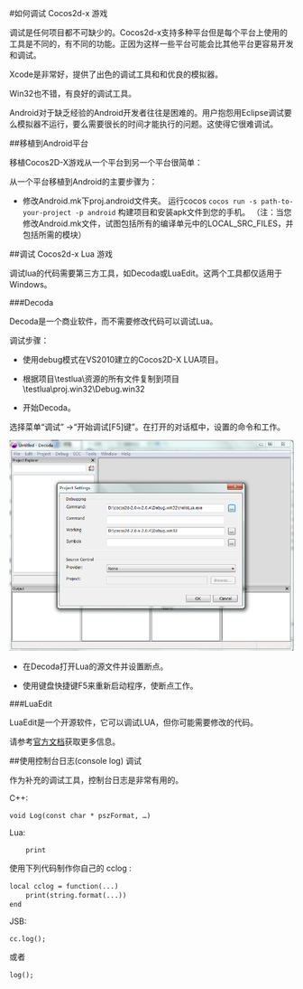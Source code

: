 #如何调试 Cocos2d-x 游戏

调试是任何项目都不可缺少的。Cocos2d-x支持多种平台但是每个平台上使用的工具是不同的，有不同的功能。正因为这样一些平台可能会比其他平台更容易开发和调试。 

Xcode是非常好，提供了出色的调试工具和和优良的模拟器。 

Win32也不错，有良好的调试工具。 

Android对于缺乏经验的Android开发者往往是困难的。用户抱怨用Eclipse调试要么模拟器不运行，要么需要很长的时间才能执行的问题。这使得它很难调试。

##移植到Android平台

移植Cocos2D-X游戏从一个平台到另一个平台很简单： 

从一个平台移植到Android的主要步骤为： 

- 修改Android.mk下proj.android文件夹。 
运行cocos `cocos run -s path-to-your-project -p android` 构建项目和安装apk文件到您的手机。 
（注：当您修改Android.mk文件，试图包括所有的编译单元中的LOCAL_SRC_FILES，并包括所需的模块）



##调试 Cocos2d-x Lua 游戏

调试lua的代码需要第三方工具，如Decoda或LuaEdit。这两个工具都仅适用于Windows。

###Decoda

Decoda是一个商业软件，而不需要修改代码可以调试Lua。 

调试步骤： 

- 使用debug模式在VS2010建立的Cocos2D-X LUA项目。 

- 根据项目\testlua\资源的所有文件复制到项目\testlua\proj.win32\Debug.win32 

- 开始Decoda。 

选择菜单“调试” ->“开始调试[F5]键”。在打开的对话框中，设置的命令和工作。

![img](res/luedit.png)

- 在Decoda打开Lua的源文件并设置断点。 

- 使用键盘快捷键F5来重新启动程序，使断点工作。

###LuaEdit

LuaEdit是一个开源软件，它可以调试LUA，但你可能需要修改的代码。 

请参考[官方文档](http://luaedit.sourceforge.net/support.html#faq-002)获取更多信息。


##使用控制台日志(console log) 调试

作为补充的调试工具，控制台日志是非常有用的。

C++:

```
void Log(const char * pszFormat, …)
```

Lua:

```
    print
```

使用下列代码制作你自己的 cclog :

    local cclog = function(...)
        print(string.format(...))
    end
JSB:

    cc.log();
或者

    log();
